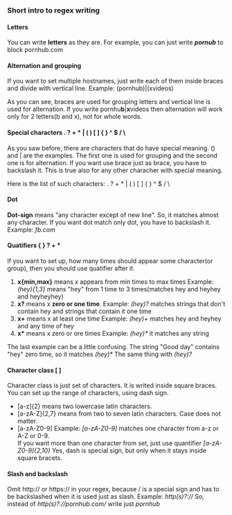 ### Short intro to regex writing
#### Letters
You can write **letters** as they are. For example, you can just write _**pornub**_ to block pornhub.com

#### Alternation and grouping
If you want to set multiple hostnames, just write each of them inside braces and divide with vertical line.
Example: (pornhub)|(xvideos)

As you can see, braces are used for grouping letters and vertical line is used for alternation. If you write pornhu**b**|**x**videos then alternation will work only for 2 letters(b and x), not for whole words.

#### Special characters . ? + * | ( ) [ ] { } ^ $ / \ 
As you saw before, there are characters that do have special meaning. () and | are the examples.
The first one is used for grouping and the second one is for alternation. If you want use brace just as brace, you have to backslash it. This is true also for any other characher with special meaning. 

Here is the list of such characters:  . ? + * | ( ) [ ] { } ^ $ / \ 

#### Dot
**Dot-sign** means "any character except of new line". So, it matches almost any character. If you want dot match only dot, you have to backslash it. Example: _fb\.com_

#### Quatifiers { } ? + * 
If you want to set up, how many times should appear some character(or group), then you should use quatifier after it.
1. **x{min,max}** means x appears from min times to max times 
Example: _(hey){1,3}_ means "hey" from 1 time to 3 times(matches hey and heyhey and heyheyhey)  
2. **x?** means x **zero or one time**. 
Example: _(hey)?_  matches strings that don't contain hey and strings that contain it one time  
3. **x+** means x at least one time
Example: _(hey)+_ matches hey and heyhey and any time of hey  
4. __x*__ means x zero or ore times
Example: _(hey)*_ it matches any string  

The last example can be a little confusing. The string "Good day" contains "hey" zero time, so it matches _(hey)*_
The same thing with _(hey)?_

#### Character class [ ]
Character class is just set of characters. It is writed inside square braces. You can set up the range of characters, using dash sign.
- [a-z]{2} means two lowercase latin characters.
- [a-zA-Z]{2,7} means from two to seven latin characters. Case does not matter.
- [a-zA-Z0-9]
Example: _[a-zA-Z0-9]_ matches one character from a-z or A-Z or 0-9.  
If you want more than one character from set, just use quantifier _[a-zA-Z0-9]{2,10}_
Yes, dash is special sign, but only when it stays inside square bracets.

#### Slash and backslash
Omit http:// or https:// in your regex, because / is a special sign and has to be backslashed when it is used just as slash. Example: _http(s)?:\/\/_
So, instead of _http(s)?:\/\/pornhub.com\/_ write just _pornhub_

